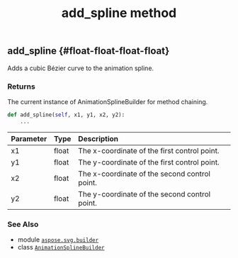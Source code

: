 ﻿---
title: add_spline method
second_title: Aspose.SVG for Python via .NET API References
description: 
type: docs
weight: 20
url: /python-net/aspose.svg.builder/animationsplinebuilder/add_spline/
is_root: false
---

## add_spline {#float-float-float-float}

Adds a cubic Bézier curve to the animation spline.


### Returns 


The current instance of AnimationSplineBuilder for method chaining.


```python
def add_spline(self, x1, y1, x2, y2):
    ...
```


| Parameter | Type | Description |
| :- | :- | :- |
| x1 | float | The x-coordinate of the first control point. |
| y1 | float | The y-coordinate of the first control point. |
| x2 | float | The x-coordinate of the second control point. |
| y2 | float | The y-coordinate of the second control point. |



### See Also
* module [`aspose.svg.builder`](../../)
* class [`AnimationSplineBuilder`](/svg/python-net/aspose.svg.builder/animationsplinebuilder)
